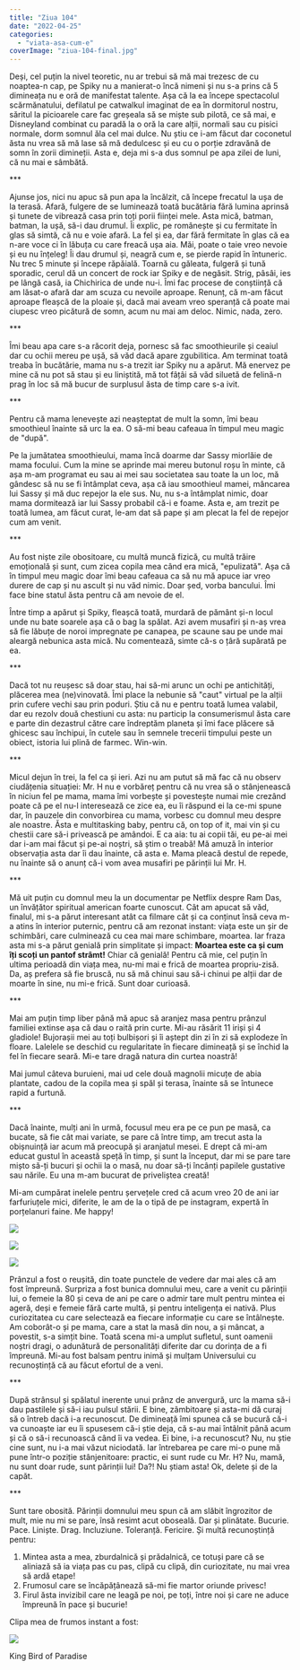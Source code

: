 ```yaml
---
title: "Ziua 104"
date: "2022-04-25"
categories: 
  - "viata-asa-cum-e"
coverImage: "ziua-104-final.jpg"
---
```


Deși, cel puțin la nivel teoretic, nu ar trebui să mă mai trezesc de cu noaptea-n cap, pe Spiky nu a manierat-o încă nimeni și nu s-a prins că 5 dimineața nu e oră de manifestat talente. Așa că la ea începe spectacolul scărmănatului, defilatul pe catwalkul imaginat de ea în dormitorul nostru, săritul la picioarele care fac greșeala să se miște sub pilotă, ce să mai, e Disneyland combinat cu paradă la o oră la care alții, normali sau cu pisici normale, dorm somnul ăla cel mai dulce. Nu știu ce i-am făcut dar coconetul ăsta nu vrea să mă lase să mă dedulcesc și eu cu o porție zdravănă de somn în zorii dimineții. Asta e, deja mi s-a dus somnul pe apa zilei de luni, că nu mai e sâmbătă.

\*\*\*

Ajunse jos, nici nu apuc să pun apa la încălzit, că începe frecatul la ușa de la terasă. Afară, fulgere de se luminează toată bucătăria fără lumina aprinsă și tunete de vibrează casa prin toți porii ființei mele. Asta mică, batman, batman, la ușă, să-i dau drumul. Îi explic, pe românește și cu fermitate în glas să simtă, că nu e voie afară. La fel și ea, dar fără fermitate în glas că ea n-are voce ci în lăbuța cu care freacă ușa aia. Măi, poate o taie vreo nevoie și eu nu înțeleg! Îi dau drumul și, neagră cum e, se pierde rapid în întuneric. Nu trec 5 minute și începe răpăială. Toarnă cu găleata, fulgeră și tună sporadic, cerul dă un concert de rock iar Spiky e de negăsit. Strig, pâsâi, ies pe lângă casă, ia Chichirica de unde nu-i. Îmi fac procese de conștiință că am lăsat-o afară dar am scuza cu nevoile aproape. Renunț, că m-am făcut aproape fleașcă de la ploaie și, dacă mai aveam vreo speranță că poate mai ciupesc vreo picătură de somn, acum nu mai am deloc. Nimic, nada, zero.

\*\*\*

Îmi beau apa care s-a răcorit deja, pornesc să fac smoothieurile și ceaiul dar cu ochii mereu pe ușă, să văd dacă apare zgubilitica. Am terminat toată treaba în bucătărie, mama nu s-a trezit iar Spiky nu a apărut. Mă enervez pe mine că nu pot să stau și eu liniștită, mă tot fâțâi să văd siluetă de felină-n prag în loc să mă bucur de surplusul ăsta de timp care s-a ivit.

\*\*\*

Pentru că mama lenevește azi neașteptat de mult la somn, îmi beau smoothieul înainte să urc la ea. O să-mi beau cafeaua în timpul meu magic de "după".

Pe la jumătatea smoothieului, mama încă doarme dar Sassy miorlăie de mama focului. Cum la mine se aprinde mai mereu butonul roșu în minte, că așa m-am programat eu sau ai mei sau societatea sau toate la un loc, mă gândesc să nu se fi întâmplat ceva, așa că iau smoothieul mamei, mâncarea lui Sassy și mă duc repejor la ele sus. Nu, nu s-a întâmplat nimic, doar mama dormitează iar lui Sassy probabil că-i e foame. Asta e, am trezit pe toată lumea, am făcut curat, le-am dat să pape și am plecat la fel de repejor cum am venit.

\*\*\*

Au fost niște zile obositoare, cu multă muncă fizică, cu multă trăire emoțională și sunt, cum zicea copila mea când era mică, "epulizată". Așa că în timpul meu magic doar îmi beau cafeaua ca să nu mă apuce iar vreo durere de cap și nu ascult și nu văd nimic. Doar șed, vorba bancului. Îmi face bine statul ăsta pentru că am nevoie de el.

Între timp a apărut și Spiky, fleașcă toată, murdară de pământ și-n locul unde nu bate soarele așa că o bag la spălat. Azi avem musafiri și n-aș vrea să fie lăbuțe de noroi impregnate pe canapea, pe scaune sau pe unde mai aleargă nebunica asta mică. Nu comentează, simte că-s o țâră supărată pe ea.

\*\*\*

Dacă tot nu reușesc să doar stau, hai să-mi arunc un ochi pe antichități, plăcerea mea (ne)vinovată. Îmi place la nebunie să "caut" virtual pe la alții prin cufere vechi sau prin poduri. Știu că nu e pentru toată lumea valabil, dar eu rezolv două chestiuni cu asta: nu particip la consumerismul ăsta care e parte din dezastrul către care îndreptăm planeta și îmi face plăcere să ghicesc sau închipui, în cutele sau în semnele trecerii timpului peste un obiect, istoria lui plină de farmec. Win-win.

\*\*\*

Micul dejun în trei, la fel ca și ieri. Azi nu am putut să mă fac că nu observ ciudățenia situației: Mr. H nu e vorbăreț pentru că nu vrea să o stânjenească în niciun fel pe mama, mama îmi vorbește și povestește numai mie crezând poate că pe el nu-l interesează ce zice ea, eu îi răspund ei la ce-mi spune dar, în pauzele din convorbirea cu mama, vorbesc cu domnul meu despre ale noastre. Ăsta e multitasking baby, pentru că, on top of it, mai vin și cu chestii care să-i privească pe amândoi. E ca aia: tu ai copii tăi, eu pe-ai mei dar i-am mai făcut și pe-ai noștri, să știm o treabă! Mă amuză în interior observația asta dar îi dau înainte, că asta e. Mama pleacă destul de repede, nu înainte să o anunț că-i vom avea musafiri pe părinții lui Mr. H.

\*\*\*

Mă uit puțin cu domnul meu la un documentar pe Netflix despre Ram Das, un învățător spiritual american foarte cunoscut. Cât am apucat să văd, finalul, mi s-a părut interesant atât ca filmare cât și ca conținut însă ceva m-a atins în interior puternic, pentru că am rezonat instant: viața este un șir de schimbări, care culminează cu cea mai mare schimbare, moartea. Iar fraza asta mi s-a părut genială prin simplitate și impact: **Moartea este ca și cum îți scoți un pantof strâmt!** Chiar că genială! Pentru că mie, cel puțin în ultima perioadă din viața mea, nu-mi mai e frică de moartea propriu-zisă. Da, aș prefera să fie bruscă, nu să mă chinui sau să-i chinui pe alții dar de moarte în sine, nu mi-e frică. Sunt doar curioasă.

\*\*\*

Mai am puțin timp liber până mă apuc să aranjez masa pentru prânzul familiei extinse așa că dau o raită prin curte. Mi-au răsărit 11 iriși și 4 gladiole! Bujorașii mei au toți bulbișori și îi aștept din zi în zi să explodeze în floare. Lalelele se deschid cu regularitate în fiecare dimineață și se închid la fel în fiecare seară. Mi-e tare dragă natura din curtea noastră!

Mai jumul câteva buruieni, mai ud cele două magnolii micuțe de abia plantate, cadou de la copila mea și spăl și terasa, înainte să se întunece rapid a furtună. 

\*\*\*

Dacă înainte, mulți ani în urmă, focusul meu era pe ce pun pe masă, ca bucate, să fie cât mai variate, se pare că între timp, am trecut asta la obișnuință iar acum mă preocupă și aranjatul mesei. E drept că mi-am educat gustul în această speță în timp, și sunt la început, dar mi se pare tare mișto să-ți bucuri și ochii la o masă, nu doar să-ți încânți papilele gustative sau nările. Eu una m-am bucurat de priveliștea creată!

Mi-am cumpărat inelele pentru șervețele cred că acum vreo 20 de ani iar farfuriuțele mici, diferite, le am de la o tipă de pe instagram, expertă în porțelanuri faine. Me happy!

![](images/104-1-576x1024.jpeg)

![](images/104-2-576x1024.jpeg)

![](images/104-4-576x1024.jpeg)

Prânzul a fost o reușită, din toate punctele de vedere dar mai ales că am fost împreună. Surpriza a fost bunica domnului meu, care a venit cu părinții lui, o femeie la 80 și ceva de ani pe care o admir tare mult pentru mintea ei ageră, deși e femeie fără carte multă, și pentru inteligența ei nativă. Plus curiozitatea cu care selectează ea fiecare informație cu care se întâlnește. Am coborât-o și pe mama, care a stat la masă din nou, a și mâncat, a povestit, s-a simțit bine. Toată scena mi-a umplut sufletul, sunt oamenii noștri dragi, o adunătură de personalități diferite dar cu dorința de a fi împreună. Mi-au fost balsam pentru inimă și mulțam Universului cu recunoștință că au făcut efortul de a veni.

\*\*\*

După strânsul și spălatul inerente unui prânz de anvergură, urc la mama să-i dau pastilele și să-i iau pulsul stării. E bine, zâmbitoare și asta-mi dă curaj să o întreb dacă i-a recunoscut. De dimineață îmi spunea că se bucură că-i va cunoaște iar eu îi spusesem că-i știe deja, că s-au mai întâlnit până acum și că o să-i recunoască când îi va vedea. Ei bine, i-a recunoscut? Nu, nu știe cine sunt, nu i-a mai văzut niciodată. Iar întrebarea pe care mi-o pune mă pune într-o poziție stânjenitoare: practic, ei sunt rude cu Mr. H? Nu, mamă, nu sunt doar rude, sunt părinții lui! Da?! Nu știam asta! Ok, delete și de la capăt.

\*\*\*

Sunt tare obosită. Părinții domnului meu spun că am slăbit îngrozitor de mult, mie nu mi se pare, însă resimt acut oboseală. Dar și plinătate. Bucurie. Pace. Liniște. Drag. Incluziune. Toleranță. Fericire. Și multă recunoștință pentru:

1. Mintea asta a mea, zburdalnică și prădalnică, ce totuși pare că se aliniază să ia viața pas cu pas, clipă cu clipă, din curiozitate, nu mai vrea să ardă etape!
2. Frumosul care se încăpățânează să-mi fie martor oriunde privesc!
3. Firul ăsta invizibil care ne leagă pe noi, pe toți, între noi și care ne aduce împreună în pace și bucurie!

Clipa mea de frumos instant a fost:

![](images/104.jpeg)

King Bird of Paradise
